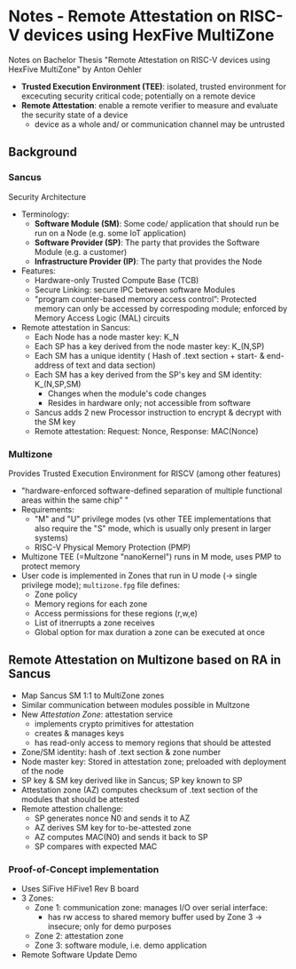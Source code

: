 # Notes - Remote Attestation on RISC-V devices using HexFive MultiZone

Notes on Bachelor Thesis "Remote Attestation on RISC-V devices using HexFive MultiZone" by Anton Oehler

- **Trusted Execution Environment (TEE)**: isolated, trusted environment for excecuting security critical code; potentially on a remote device
- **Remote Attestation**: enable a remote verifier to measure and evaluate the security state of a device
  - device as a whole and/ or communication channel may be untrusted

## Background

### Sancus

Security Architecture

- Terminology:
    - **Software Module (SM)**: Some code/ application that should run be run on a Node (e.g. some IoT application)
    - **Software Provider (SP)**: The party that provides the Software Module (e.g. a customer)
    - **Infrastructure Provider (IP)**: The party that provides the Node
- Features:
    - Hardware-only Trusted Compute Base (TCB)
    - Secure Linking: secure IPC between software Modules
    - "program counter-based memory access control”: Protected memory can only be accessed by correspoding module; enforced by Memory Access Logic (MAL) circuits
- Remote attestation in Sancus:
    - Each Node has a node master key: K_N
    - Each SP has a key derived from the node master key: K_(N,SP)
    - Each SM has a unique identity ( Hash of .text section + start- & end-address of text and data section)
    - Each SM has a key derived from the SP's key and SM identity: K_(N,SP,SM) 
        - Changes when the module's code changes
        - Resides in hardware only; not accessible from software
    - Sancus adds 2 new Processor instruction to encrypt & decrypt with the SM key
    - Remote attestation: Request: Nonce, Response: MAC(Nonce)

### Multizone

Provides Trusted Execution Environment for RISCV (among other features)
  - "hardware-enforced software-defined separation of multiple functional areas within the same chip” "
- Requirements:
    - "M" and "U" privilege modes (vs other TEE implementations that also require the "S" mode, which is usually only present in larger systems)
    - RISC-V Physical Memory Protection (PMP)
- Multizone TEE (=Multzone "nanoKernel") runs in M mode, uses PMP to protect memory
- User code is implemented in Zones that run in U mode (-> single privilege mode); `multizone.fpg` file defines:
    - Zone policy
    - Memory regions for each zone
    - Access permissions for these regions (r,w,e)
    - List of itnerrupts a zone receives    
    - Global option for max duration a zone can be executed at once


## Remote Attestation on Multizone based on RA in Sancus

- Map Sancus SM 1:1 to MultiZone zones
- Similar communication between modules possible in Multzone
- New _Attestation Zone_: attestation service
    - implements crypto primitives for attestation
    - creates & manages keys
    - has read-only access to memory regions that should be attested
- Zone/SM identity: hash of .text section & zone number
- Node master key: Stored in attestation zone; preloaded with deployment  of the node
- SP key & SM key derived like in Sancus; SP key known to SP
- Attestation zone (AZ) computes checksum of .text section of the modules that should be attested
- Remote attestion challenge:
    - SP generates nonce N0 and sends it to AZ
    - AZ derives SM key for to-be-attested zone
    - AZ computes MAC(N0) and sends it back to SP
    - SP compares with expected MAC

### Proof-of-Concept implementation

- Uses SiFive HiFive1 Rev B board
- 3 Zones:
    - Zone 1: communication zone: manages I/O over serial interface:
        - has rw access to shared memory buffer used by Zone 3
          -> insecure; only for demo purposes
    - Zone 2: attestation zone
    - Zone 3: software module, i.e. demo application
- Remote Software Update Demo


